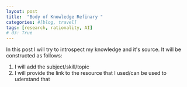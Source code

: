 ```yaml
---
layout: post
title:  "Body of Knowledge Refinary "
categories: #[blog, travel]
tags: [research, rationality, AI]
# d3: True
---
```


In this post I will try to introspect my knowledge and it's source.
It will be constructed as follows:

1. I will add the subject/skill/topic 
2. I will provide the link to the resource that I used/can be used to uderstand that 

<!--more-->

## 